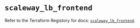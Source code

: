 # `scaleway_lb_frontend`

Refer to the Terraform Registory for docs: [`scaleway_lb_frontend`](https://registry.terraform.io/providers/scaleway/scaleway/2.22.0/docs/resources/lb_frontend).
